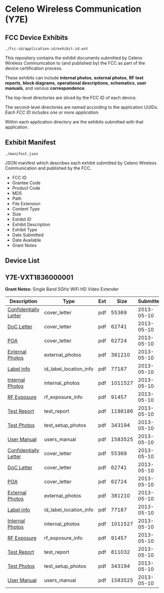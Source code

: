 # Celeno Wireless Communication (Y7E)
## FCC Device Exhibits

```
./fcc-id/application-id/exhibit-id.ext
```

This repository contains the exhibit documents submitted by Celeno Wireless Communication to (and published by) the FCC as part of the device certification process.

These exhibits can include **internal photos**, **external photos**, **RF test reports**, **block diagrams**, **operational descriptions**, **schematics**, **user manuals**, and various **correspondence**.

The top-level directories are sliced by the FCC ID of each device.

The second-level directories are named according to the application UUIDs. *Each FCC ID includes one or more application.*

Within each application directory are the exhibits submitted with that application. 

## Exhibit Manifest

```
./manifest.json
```

JSON manifest which describes each exhibit submitted by Celeno Wireless Communication and published by the FCC.

- FCC ID
- Grantee Code
- Product Code
- MD5
- Path
- File Extension
- Content Type
- Size
- Exhibit ID
- Exhibit Description
- Exhibit Type
- Date Submitted
- Date Available
- Grant Notes

## Device List
## Y7E-VXT1836000001
**Grant Notes:** Single Band 5GHz WiFi HD Video Extender

| Description | Type | Ext | Size | Submitted | Available |
| ----------- | ---- | --- | ---- | --------- | --------- |
| [Confidentially Letter](Y7E-VXT1836000001/a7de30a19f55d49352ba0f341588c2e0/1962027.pdf) | cover_letter | pdf | 55369 | 2013-05-10 | 2013-05-10 |
| [DoC Letter](Y7E-VXT1836000001/a7de30a19f55d49352ba0f341588c2e0/1962028.pdf) | cover_letter | pdf | 62741 | 2013-05-10 | 2013-05-10 |
| [POA](Y7E-VXT1836000001/a7de30a19f55d49352ba0f341588c2e0/1962033.pdf) | cover_letter | pdf | 62724 | 2013-05-10 | 2013-05-10 |
| [External Photos](Y7E-VXT1836000001/a7de30a19f55d49352ba0f341588c2e0/1962029.pdf) | external_photos | pdf | 381210 | 2013-05-10 | 2013-05-10 |
| [Label info](Y7E-VXT1836000001/a7de30a19f55d49352ba0f341588c2e0/1962031.pdf) | id_label_location_info | pdf | 77187 | 2013-05-10 | 2013-05-10 |
| [Internal Photos](Y7E-VXT1836000001/a7de30a19f55d49352ba0f341588c2e0/1962030.pdf) | internal_photos | pdf | 1011527 | 2013-05-10 | 2013-05-10 |
| [RF Exposure](Y7E-VXT1836000001/a7de30a19f55d49352ba0f341588c2e0/1962032.pdf) | rf_exposure_info | pdf | 91457 | 2013-05-10 | 2013-05-10 |
| [Test Report](Y7E-VXT1836000001/a7de30a19f55d49352ba0f341588c2e0/1962034.pdf) | test_report | pdf | 1198186 | 2013-05-10 | 2013-05-10 |
| [Test Photos](Y7E-VXT1836000001/a7de30a19f55d49352ba0f341588c2e0/1962035.pdf) | test_setup_photos | pdf | 343194 | 2013-05-10 | 2013-05-10 |
| [User Manual](Y7E-VXT1836000001/a7de30a19f55d49352ba0f341588c2e0/1962036.pdf) | users_manual | pdf | 1583525 | 2013-05-10 | 2013-05-10 |
| [Confidentially Letter](Y7E-VXT1836000001/5e9529fdfbaac458253b0aa7ef06a38f/1962027.pdf) | cover_letter | pdf | 55369 | 2013-05-10 | 2013-05-10 |
| [DoC Letter](Y7E-VXT1836000001/5e9529fdfbaac458253b0aa7ef06a38f/1962028.pdf) | cover_letter | pdf | 62741 | 2013-05-10 | 2013-05-10 |
| [POA](Y7E-VXT1836000001/5e9529fdfbaac458253b0aa7ef06a38f/1962033.pdf) | cover_letter | pdf | 62724 | 2013-05-10 | 2013-05-10 |
| [External Photos](Y7E-VXT1836000001/5e9529fdfbaac458253b0aa7ef06a38f/1962029.pdf) | external_photos | pdf | 381210 | 2013-05-10 | 2013-05-10 |
| [Label info](Y7E-VXT1836000001/5e9529fdfbaac458253b0aa7ef06a38f/1962031.pdf) | id_label_location_info | pdf | 77187 | 2013-05-10 | 2013-05-10 |
| [Internal Photos](Y7E-VXT1836000001/5e9529fdfbaac458253b0aa7ef06a38f/1962030.pdf) | internal_photos | pdf | 1011527 | 2013-05-10 | 2013-05-10 |
| [RF Exposure](Y7E-VXT1836000001/5e9529fdfbaac458253b0aa7ef06a38f/1962032.pdf) | rf_exposure_info | pdf | 91457 | 2013-05-10 | 2013-05-10 |
| [Test Report](Y7E-VXT1836000001/5e9529fdfbaac458253b0aa7ef06a38f/1962048.pdf) | test_report | pdf | 811032 | 2013-05-10 | 2013-05-10 |
| [Test Photos](Y7E-VXT1836000001/5e9529fdfbaac458253b0aa7ef06a38f/1962035.pdf) | test_setup_photos | pdf | 343194 | 2013-05-10 | 2013-05-10 |
| [User Manual](Y7E-VXT1836000001/5e9529fdfbaac458253b0aa7ef06a38f/1962036.pdf) | users_manual | pdf | 1583525 | 2013-05-10 | 2013-05-10 |
